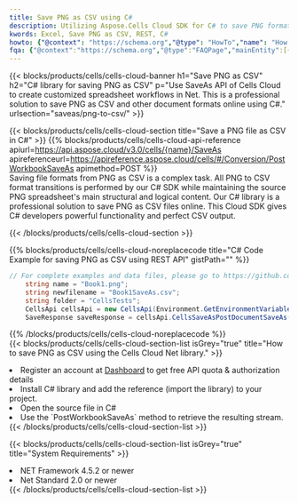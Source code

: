 ```yaml
---
title: Save PNG as CSV using C# 
description: Utilizing Aspose.Cells Cloud SDK for C# to save PNG format file as CSV format file. 
kwords: Excel, Save PNG as CSV, REST, C#
howto: {"@context": "https://schema.org","@type": "HowTo","name": "How to save PNG as CSV using the Cells Cloud Net library.","description": "How to save PNG as CSV using the Cells Cloud Net library.","image": {"@type": "ImageObject"},"url": "/net/saveas/png-to-csv/","step": [{ "@type": "HowToStep","name": "How to save PNG as CSV using the Cells Cloud Net library. step 1", "image": {"@type": "ImageObject",},"url": "/net/saveas/png-to-csv/","text": "Register an account at <a href='https://dashboard.aspose.cloud/'>Dashboard</a> to get free API quota & authorization details",},{ "@type": "HowToStep","name": "How to save PNG as CSV using the Cells Cloud Net library. step 1", "image": {"@type": "ImageObject",},"url": "/net/saveas/png-to-csv/","text": "Install C# library and add the reference (import the library) to your project.",},{ "@type": "HowToStep","name": "How to save PNG as CSV using the Cells Cloud Net library. step 1", "image": {"@type": "ImageObject",},"url": "/net/saveas/png-to-csv/","text": "Open the source file in C#",},{ "@type": "HowToStep","name": "How to save PNG as CSV using the Cells Cloud Net library. step 1", "image": {"@type": "ImageObject",},"url": "/net/saveas/png-to-csv/","text": "Use the `PostWorkbookSaveAs` method to retrieve the resulting stream.",}, ],"supply": {"@type": "HowToSupply","name": "document"},"tool": [{"@type": "HowToTool","name": "Visual Studio, Visual Studio Code, Rider"},{"@type": "HowToTool","name": "Aspose Cells"}],"totalTime": "PT6M"}
fqa: {"@context":"https://schema.org","@type":"FAQPage","mainEntity":[{"@type":"Question","name":"Why save file as other formats file in C# using REST API?","acceptedAnswer":{"@type":"Answer","text":"Documents are encoded in many ways, and some files may be incompatible with the software you use. To open and read such files, just save them as appropriate file formats.<br/><ol><li>Install .NET SDK and add the reference (import the library) to your project.</li><li>Open the source file in C# using REST API.</li><li>Call the PostWorkbookSaveAsRequest() method, passing an output filename with required extension.</li><li>Get the result of save as a separate file.</li></ol>"}},{"@type":"Question","name":"What file formats can I save as with your C# library?","acceptedAnswer":{"@type":"Answer","text":"We support a variety of file formats for conversion using .NET library, including XLSX, Excel, xls , PDF, CSV, HTML, Markdown, XML, PNG, JPG, TIFF, Json, TXT and many more."}},{"@type":"Question","name":"What is the maximum allowed file size for conversion using this .NET library?","acceptedAnswer":{"@type":"Answer","text":"There are no file size limits for format conversions using .NET library."}}]}
---
```



{{< blocks/products/cells/cells-cloud-banner h1="Save PNG as CSV" h2="C# library for saving PNG as CSV" p="Use SaveAs API of Cells Cloud to create customized spreadsheet workflows in Net. This is a professional solution to save PNG as CSV and other document formats online using C#." urlsection="saveas/png-to-csv/" >}}

{{< blocks/products/cells/cells-cloud-section  title="Save a PNG file as CSV in C#" >}}
{{% blocks/products/cells/cells-cloud-api-reference  apiurl=https://api.aspose.cloud/v3.0/cells/{name}/SaveAs  apireferenceurl=https://apireference.aspose.cloud/cells/#/Conversion/PostWorkbookSaveAs  apimethod=POST %}}
<br/>
Saving file formats from PNG as CSV is a complex task. All PNG to CSV format transitions is performed by our C# SDK while maintaining the source PNG spreadsheet's main structural and logical content. Our C# library is a professional solution to save PNG as CSV files online. This Cloud SDK gives C# developers powerful functionality and perfect CSV output.

{{< /blocks/products/cells/cells-cloud-section >}}

{{% blocks/products/cells/cells-cloud-noreplacecode title="C# Code Example for saving PNG as CSV using REST API" gistPath="" %}}
  
```cs
// For complete examples and data files, please go to https://github.com/aspose-cells-cloud/aspose-cells-cloud-dotnet/
    string name = "Book1.png";
    string newfilename = "Book1SaveAs.csv";
    string folder = "CellsTests";
    CellsApi cellsApi = new CellsApi(Environment.GetEnvironmentVariable("ProductClientId"), Environment.GetEnvironmentVariable("ProductClientSecret"));
    SaveResponse saveResponse = cellsApi.CellsSaveAsPostDocumentSaveAs(name, null, newfilename, null,null,folder);
```
  
{{% /blocks/products/cells/cells-cloud-noreplacecode  %}}
<br/>
{{< blocks/products/cells/cells-cloud-section-list isGrey="true"  title="How to save PNG as CSV using the Cells Cloud Net library." >}}
<li>Register an account at <a href="https://dashboard.aspose.cloud/">Dashboard</a> to get free API quota & authorization details</li>
<li>Install C# library and add the reference (import the library) to your project.</li>
<li>Open the source file in C#</li>
<li>Use the `PostWorkbookSaveAs` method to retrieve the resulting stream.</li>
{{< /blocks/products/cells/cells-cloud-section-list >}}

{{< blocks/products/cells/cells-cloud-section-list isGrey="true"  title="System Requirements" >}}
<li>NET Framework 4.5.2 or newer</li>
<li>Net Standard 2.0 or newer</li>
{{< /blocks/products/cells/cells-cloud-section-list >}}
